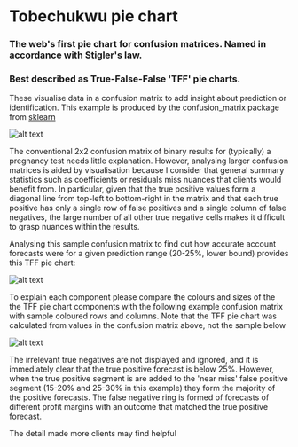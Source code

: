 # Tobechukwu pie chart
### The web's first pie chart for confusion matrices.  Named in accordance with Stigler's law.
### Best described as True-False-False 'TFF' pie charts.


These visualise data in a confusion matrix to add insight about prediction or identification.  This example is produced by the confusion_matrix package from [sklearn](https://scikit-learn.org/stable/modules/generated/sklearn.metrics.confusion_matrix.html "scikit-learn 0.23.2")

![alt text][textCMcloseRowsDiag]

The conventional 2x2 confusion matrix of binary results for (typically) a pregnancy test needs little explanation.  However, analysing larger confusion matrices is aided by visualisation because I consider that general summary statistics such as coefficients or residuals miss nuances that clients would benefit from.  In particular, given that the true positive values form a diagonal line from top-left to bottom-right in the matrix and that each true positive has only a single row of false positives and a single column of false negatives, the large number of all other true negative cells makes it difficult to grasp nuances within the results.

Analysing this sample confusion matrix to find out how accurate account forecasts were for a given prediction range (20-25%, lower bound) provides this TFF pie chart:

![alt text][TFFpieChart20pc]

To explain each component please compare the colours and sizes of the the TFF pie chart components with the following example confusion matrix with sample coloured rows and columns.  Note that the TFF pie chart was calculated from values in the confusion matrix above, not the sample below

![alt text][colourKeyGuide]

The irrelevant true negatives are not displayed and ignored, and it is immediately clear that the true positive forecast is below 25%.  However, when the true positive segment is are added to the 'near miss' false positive segment (15-20% and 25-30% in this example) they form the majority of the positive forecasts.  The false negative ring is formed of forecasts of different profit margins with an outcome that matched the true positive forecast.  

The detail made more clients may find helpful

[textCMcloseRowsDiag]: https://github.com/narratorjay/TobechukwuPieChart/blob/master/reports/figures/textCMcloseRowsDiag.png
[TFFpieChart20pc]: https://github.com/narratorjay/TobechukwuPieChart/blob/master/reports/figures/TFF20pc-demo.png
[colourKeyGuide]:  https://github.com/narratorjay/TobechukwuPieChart/blob/master/references/componentsOfTFFchart.png




